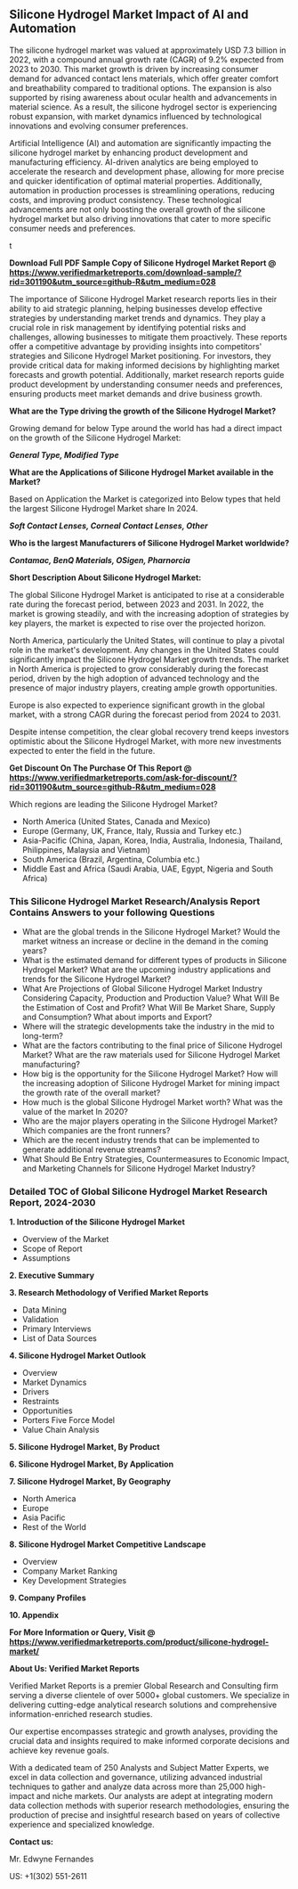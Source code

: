 <h2>Silicone Hydrogel Market Impact of AI and Automation</h2><p>The silicone hydrogel market was valued at approximately USD 7.3 billion in 2022, with a compound annual growth rate (CAGR) of 9.2% expected from 2023 to 2030. This market growth is driven by increasing consumer demand for advanced contact lens materials, which offer greater comfort and breathability compared to traditional options. The expansion is also supported by rising awareness about ocular health and advancements in material science. As a result, the silicone hydrogel sector is experiencing robust expansion, with market dynamics influenced by technological innovations and evolving consumer preferences.</p><p>Artificial Intelligence (AI) and automation are significantly impacting the silicone hydrogel market by enhancing product development and manufacturing efficiency. AI-driven analytics are being employed to accelerate the research and development phase, allowing for more precise and quicker identification of optimal material properties. Additionally, automation in production processes is streamlining operations, reducing costs, and improving product consistency. These technological advancements are not only boosting the overall growth of the silicone hydrogel market but also driving innovations that cater to more specific consumer needs and preferences.</p>t</p><p id="" class=""><strong>Download Full PDF Sample Copy of Silicone Hydrogel Market Report @ <a href="https://www.verifiedmarketreports.com/download-sample/?rid=301190&utm_source=github-R&utm_medium=028" target="_blank">https://www.verifiedmarketreports.com/download-sample/?rid=301190&utm_source=github-R&utm_medium=028</a></strong></p><p>The importance of&nbsp;Silicone Hydrogel Market research reports lies in their ability to aid strategic planning, helping businesses develop effective strategies by understanding market trends and dynamics. They play a crucial role in risk management by identifying potential risks and challenges, allowing businesses to mitigate them proactively. These reports offer a competitive advantage by providing insights into competitors' strategies and Silicone Hydrogel Market positioning. For investors, they provide critical data for making informed decisions by highlighting market forecasts and growth potential. Additionally, market research reports guide product development by understanding consumer needs and preferences, ensuring products meet market demands and drive business growth.</p><p><strong>What are the&nbsp;Type driving the growth of the Silicone Hydrogel Market?</strong></p><p id="" class="">Growing demand for below Type around the world has had a direct impact on the growth of the Silicone Hydrogel Market:</p><em><strong>General Type, Modified Type</strong></em></p><strong>What are the&nbsp;Applications&nbsp;of Silicone Hydrogel Market available in the Market?</strong></p><p id="" class="">Based on Application the Market is categorized into Below types that held the largest Silicone Hydrogel Market share In 2024.</p><em><strong>Soft Contact Lenses, Corneal Contact Lenses, Other</strong></em></p><strong>Who is the largest Manufacturers of Silicone Hydrogel Market worldwide?</strong></p><p><em><strong>Contamac, BenQ Materials, OSigen, Pharnorcia</strong></em></p><p id="" class=""><strong>Short Description About Silicone Hydrogel Market:</strong></p><p>The global Silicone Hydrogel Market is anticipated to rise at a considerable rate during the forecast period, between 2023 and 2031. In 2022, the market is growing steadily, and with the increasing adoption of strategies by key players, the market is expected to rise over the projected horizon.</p><p>North America, particularly the United States, will continue to play a pivotal role in the market's development. Any changes in the United States could significantly impact the Silicone Hydrogel Market growth trends. The market in North America is projected to grow considerably during the forecast period, driven by the high adoption of advanced technology and the presence of major industry players, creating ample growth opportunities.</p><p>Europe is also expected to experience significant growth in the global market, with a strong CAGR during the forecast period from 2024 to 2031.</p><p>Despite intense competition, the clear global recovery trend keeps investors optimistic about the Silicone Hydrogel Market, with more new investments expected to enter the field in the future.</p><p id="" class=""><strong>Get Discount On The Purchase Of This Report @ <a href="https://www.verifiedmarketreports.com/ask-for-discount/?rid=301190&utm_source=github-R&utm_medium=028" target="_blank">https://www.verifiedmarketreports.com/ask-for-discount/?rid=301190&utm_source=github-R&utm_medium=028</a></strong></p>Which regions are leading the Silicone Hydrogel Market?</p><ul><li>North America (United States, Canada and Mexico)</li><li>Europe (Germany, UK, France, Italy, Russia and Turkey etc.)</li><li>Asia-Pacific (China, Japan, Korea, India, Australia, Indonesia, Thailand, Philippines, Malaysia and Vietnam)</li><li>South America (Brazil, Argentina, Columbia etc.)</li><li>Middle East and Africa (Saudi Arabia, UAE, Egypt, Nigeria and South Africa)</li></ul><h3 id="" class="">This Silicone Hydrogel Market Research/Analysis Report Contains Answers to your following Questions</h3><ul><li>What are the global trends in the Silicone Hydrogel Market? Would the market witness an increase or decline in the demand in the coming years?</li><li>What is the estimated demand for different types of products in Silicone Hydrogel Market? What are the upcoming industry applications and trends for the Silicone Hydrogel Market?</li><li>What Are Projections of Global Silicone Hydrogel Market Industry Considering Capacity, Production and Production Value? What Will Be the Estimation of Cost and Profit? What Will Be Market Share, Supply and Consumption? What about imports and Export?</li><li>Where will the strategic developments take the industry in the mid to long-term?</li><li>What are the factors contributing to the final price of Silicone Hydrogel Market? What are the raw materials used for Silicone Hydrogel Market manufacturing?</li><li>How big is the opportunity for the Silicone Hydrogel Market? How will the increasing adoption of Silicone Hydrogel Market for mining impact the growth rate of the overall market?</li><li>How much is the global Silicone Hydrogel Market worth? What was the value of the market In 2020?</li><li>Who are the major players operating in the Silicone Hydrogel Market? Which companies are the front runners?</li><li>Which are the recent industry trends that can be implemented to generate additional revenue streams?</li><li>What Should Be Entry Strategies, Countermeasures to Economic Impact, and Marketing Channels for Silicone Hydrogel Market Industry?</li></ul><h3 id="" class="">Detailed TOC of Global Silicone Hydrogel Market Research Report, 2024-2030</h3><p id="" class=""><strong>1. Introduction of the Silicone Hydrogel Market</strong></p><ul><li>Overview of the Market</li><li>Scope of Report</li><li>Assumptions</li></ul><p id="" class=""><strong>2. Executive Summary</strong></p><p id="" class=""><strong>3. Research Methodology of Verified Market Reports</strong></p><ul><li>Data Mining</li><li>Validation</li><li>Primary Interviews</li><li>List of Data Sources</li></ul><p id="" class=""><strong>4. Silicone Hydrogel Market Outlook</strong></p><ul><li>Overview</li><li>Market Dynamics</li><li>Drivers</li><li>Restraints</li><li>Opportunities</li><li>Porters Five Force Model</li><li>Value Chain Analysis</li></ul><p id="" class=""><strong>5. Silicone Hydrogel Market, By Product</strong></p><p id="" class=""><strong>6. Silicone Hydrogel Market, By Application</strong></p><p id="" class=""><strong>7. Silicone Hydrogel Market, By Geography</strong></p><ul><li>North America</li><li>Europe</li><li>Asia Pacific</li><li>Rest of the World</li></ul><p id="" class=""><strong>8. Silicone Hydrogel Market Competitive Landscape</strong></p><ul><li>Overview</li><li>Company Market Ranking</li><li>Key Development Strategies</li></ul><p id="" class=""><strong>9. Company Profiles</strong></p><p id="" class=""><strong>10. Appendix</strong></p><p id="" class=""><strong>For More Information or Query, Visit @ <a href="https://www.verifiedmarketreports.com/product/silicone-hydrogel-market/" target="_blank">https://www.verifiedmarketreports.com/product/silicone-hydrogel-market/</a></strong></p><p id="" class=""><strong>About Us: Verified Market Reports</strong></p><p id="" class="">Verified Market Reports is a premier Global Research and Consulting firm serving a diverse clientele of over 5000+ global customers. We specialize in delivering cutting-edge analytical research solutions and comprehensive information-enriched research studies.</p><p id="" class="">Our expertise encompasses strategic and growth analyses, providing the crucial data and insights required to make informed corporate decisions and achieve key revenue goals.</p><p id="" class="">With a dedicated team of 250 Analysts and Subject Matter Experts, we excel in data collection and governance, utilizing advanced industrial techniques to gather and analyze data across more than 25,000 high-impact and niche markets. Our analysts are adept at integrating modern data collection methods with superior research methodologies, ensuring the production of precise and insightful research based on years of collective experience and specialized knowledge.</p><p id="" class=""><strong>Contact us:</strong></p><p id="" class="">Mr. Edwyne Fernandes</p><p id="" class="">US: +1(302) 551-2611</p>